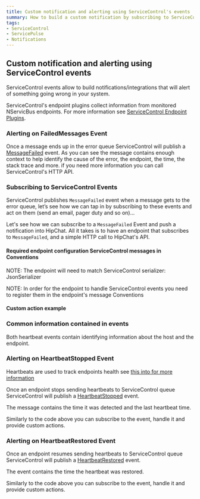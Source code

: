 ```yaml
---
title: Custom notification and alerting using ServiceControl's events
summary: How to build a custom notification by subscribing to ServiceControl's events
tags:
- ServiceControl
- ServicePulse
- Notifications
---
```


## Custom notification and alerting using ServiceControl events

ServiceControl events allow to build notifications/integrations that will alert of something going wrong in your system.

ServiceControl's endpoint plugins collect information from monitored NServicBus endpoints. For more information see [ServiceControl Endpoint Plugins](/servicecontrol/plugins.md).
 
### Alerting on FailedMessages Event

Once a message ends up in the error queue ServiceControl will publish a [MessageFailed](https://github.com/Particular/ServiceControl.Contracts/blob/master/src/ServiceControl.Contracts/MessageFailed.cs) event. As you can see the message contains enough context to help identify the cause of the error, the endpoint, the time, the stack trace and more. if you need more information you can call ServiceControl's HTTP API.

### Subscribing to ServiceControl Events 

ServiceControl publishes `MessageFailed` event when a message gets to the error queue, let’s see how we can tap in by subscribing to these events and act on them (send an email, pager duty and so on)...

Let's see how we can subscribe to a `MessageFailed` Event and push a notification into HipChat. All it takes is to have an endpoint that subscribes to `MessageFailed`, and a simple HTTP call to HipChat's API.


#### Required endpoint configuration ServiceControl messages in Conventions

NOTE: The endpoint will need to match ServiceControl serializer: JsonSerializer

NOTE: In order for the endpoint to handle ServiceControl events you need to register them in the endpoint's message Conventions

<!-- import ServiceControlEventsConfig -->

#### Custom action example

<!-- import MessageFailedHandler -->

### Common information contained in events

Both heartbeat events contain identifying information about the host and the endpoint.

### Alerting on HeartbeatStopped Event

Heartbeats are used to track endpoints health see [this into for more information](/servicepulse/intro-endpoints-heartbeats.md#active-vs-inactive-endpoints)

Once an endpoint stops sending heartbeats to ServiceControl queue ServiceControl will publish a [HeartbeatStopped](https://github.com/Particular/ServiceControl.Contracts/blob/master/src/ServiceControl.Contracts/HeartbeatStopped.cs) event. 

The message contains the time it was detected and the last heartbeat time.

Similarly to the code above you can subscribe to the event, handle it and provide custom actions.

### Alerting on HeartbeatRestored Event

Once an endpoint resumes sending heartbeats to ServiceControl queue ServiceControl will publish a [HeartbeatRestored](https://github.com/Particular/ServiceControl.Contracts/blob/master/src/ServiceControl.Contracts/HeartbeatRestored.cs) event. 

The event contains the time the heartbeat was restored.

Similarly to the code above you can subscribe to the event, handle it and provide custom actions.